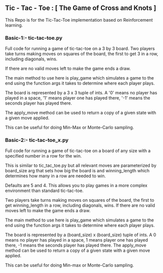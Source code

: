 ## Tic - Tac - Toe : [ The Game of Cross and Knots ]

This Repo is for the Tic-Tac-Toe implementation based on Reinforcement learning.

### Basic-1:- tic-tac-toe.py

Full code for running a game of tic-tac-toe on a 3 by 3 board.
Two players take turns making moves on squares of the board, the first to get 3 in a row, including diagonals, wins.

If there are no valid moves left to make the game ends a draw.

The main method to use here is play_game which simulates a game to the end using the function args it takes to determine
where each player plays.

The board is represented by a 3 x 3 tuple of ints. A '0' means no player has played in a space, '1' means player one has
played there, '-1' means the seconds player has played there.

The apply_move method can be used to return a copy of a given state with a given move applied.

This can be useful for doing Min-Max or Monte-Carlo sampling.

### Basic-2:- tic-tac-toe_x.py

Full code for running a game of tic-tac-toe on a board of any size with a specified number in a row for the win.

This is similar to tic_tac_toe.py but all relevant moves are parameterized by board_size arg that sets how big
the board is and winning_length which determines how many in a row are needed to win.

Defaults are 5 and 4. This allows you to play games in a more complex environment than standard tic-tac-toe.

Two players take turns making moves on squares of the board, the first to get winning_length in a row, including
diagonals, wins. If there are no valid moves left to make the game ends a draw.

The main method to use here is play_game which simulates a game to the end using the function args it takes to determine
where each player plays.

The board is represented by a (board_size) x (board_size) tuple of ints.
A 0 means no player has played in a space, 1 means player one has played there, -1 means the seconds player has played there.
The apply_move method can be used to return a copy of a given state with a given move applied.

This can be useful for doing Min-max or Monte-Carlo sampling.
